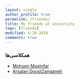 ```yaml
---
layout: single
author_profile: true
permalink: /friends/
title: My friends at university
tags: [friends]
modified: 4-10-2019
comments: true
---
```


### همکلاسی‌ها
* [Mohsen Moeinfar](http://mohsen09a.github.io)
* [Arsalan DoostZanganeh](http://Esi-Khafan.github.io)



